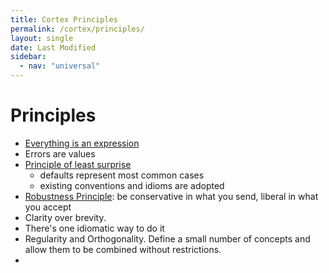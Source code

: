 ```yaml
---
title: Cortex Principles
permalink: /cortex/principles/
layout: single
date: Last Modified
sidebar:
  - nav: "universal"
---
```


# Principles

- [Everything is an expression](https://en.wikipedia.org/wiki/Expression-oriented_programming_language)
- Errors are values
- [Principle of least surprise](https://en.wikipedia.org/wiki/Principle_of_least_astonishment)
  - defaults represent most common cases
  - existing conventions and idioms are adopted
- [Robustness Principle](https://en.wikipedia.org/wiki/Robustness_principle): be conservative in what you send, liberal in what you accept
- Clarity over brevity.
- There's one idiomatic way to do it
- Regularity and Orthogonality. Define a small number of concepts and allow
  them to be combined without restrictions.
- 